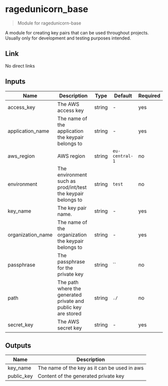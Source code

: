 # ragedunicorn_base

> Module for ragedunicorn-base

A module for creating key pairs that can be used throughout projects. Usually only for development and testing purposes intended.

## Link

No direct links

## Inputs

| Name              | Description                                                    | Type   | Default        | Required |
|-------------------|----------------------------------------------------------------|--------|----------------|----------|
| access_key        | The AWS access key                                             | string | -              | yes      |
| application_name  | The name of the application the keypair belongs to             | string | -              | yes      |
| aws_region        | AWS region                                                     | string | `eu-central-1` | no       |
| environment       | The environment such as prod/int/test the keypair belongs to   | string | `test`         | no       |
| key_name          | The key pair name.                                             | string | -              | yes      |
| organization_name | The name of the organization the keypair belongs to            | string | -              | yes      |
| passphrase        | The passphrase for the private key                             | string | ``             | no       |
| path              | The path where the generated private and public key are stored | string | `./`           | no       |
| secret_key        | The AWS secret key                                             | string | -              | yes      |


## Outputs

| Name       | Description                                  |
|------------|----------------------------------------------|
| key_name   | The name of the key as it can be used in aws |
| public_key | Content of the generated private key         |
